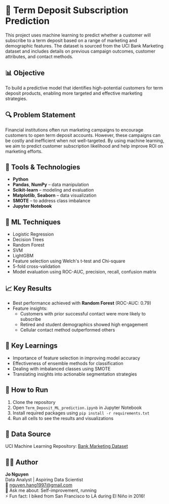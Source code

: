 # 🏦 Term Deposit Subscription Prediction

This project uses machine learning to predict whether a customer will subscribe to a term deposit based on a range of marketing and demographic features. The dataset is sourced from the UCI Bank Marketing dataset and includes details on previous campaign outcomes, customer attributes, and contact methods.

## 📊 Objective

To build a predictive model that identifies high-potential customers for term deposit products, enabling more targeted and effective marketing strategies.

## 🔍 Problem Statement

Financial institutions often run marketing campaigns to encourage customers to open term deposit accounts. However, these campaigns can be costly and inefficient when not well-targeted. By using machine learning, we aim to predict customer subscription likelihood and help improve ROI on marketing efforts.

## 🧰 Tools & Technologies

- **Python**  
- **Pandas**, **NumPy** – data manipulation  
- **Scikit-learn** – modeling and evaluation  
- **Matplotlib**, **Seaborn** – data visualization  
- **SMOTE** – to address class imbalance  
- **Jupyter Notebook**

## 🧪 ML Techniques

- Logistic Regression  
- Decision Trees  
- Random Forest  
- SVM  
- LightGBM  
- Feature selection using Welch's t-test and Chi-square  
- 5-fold cross-validation  
- Model evaluation using ROC-AUC, precision, recall, confusion matrix

## 📈 Key Results

- Best performance achieved with **Random Forest** (ROC-AUC: 0.79)
- Feature insights:
  - Customers with prior successful contact were more likely to subscribe
  - Retired and student demographics showed high engagement
  - Cellular contact method outperformed others

## 🧠 Key Learnings

- Importance of feature selection in improving model accuracy
- Effectiveness of ensemble methods for classification
- Dealing with imbalanced classes using SMOTE
- Translating insights into actionable segmentation strategies

## 🚀 How to Run

1. Clone the repository  
2. Open `Term_Deposit_ML_prediction.ipynb` in Jupyter Notebook  
3. Install required packages using `pip install -r requirements.txt`  
4. Run all cells to see the results and visualizations  

## 📂 Data Source

UCI Machine Learning Repository: [Bank Marketing Dataset](https://archive.ics.uci.edu/ml/datasets/bank+marketing)

## 🙋‍♀️ Author

**Jo Nguyen**  
Data Analyst | Aspiring Data Scientist  
📧 nguyen.hang1997@gmail.com  
🌱 Ask me about: Self-improvement, running  
⚡ Fun fact: I biked from San Francisco to LA during El Niño in 2016!


